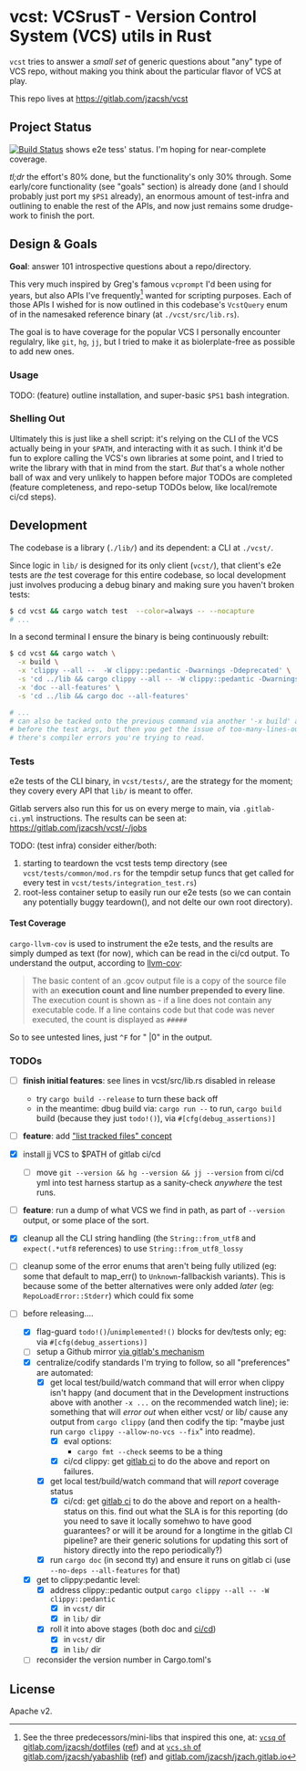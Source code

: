 # vcst: VCSrusT - Version Control System (VCS) utils in Rust

`vcst` tries to answer a _small set_ of generic questions about "any" type of
VCS repo, without making you think about the particular flavor of VCS at play.

This repo lives at <https://gitlab.com/jzacsh/vcst>

## Project Status

[![Build Status][gitlab_ci_badge]][gitlab_ci_dash] shows e2e tess' status. I'm
hoping for near-complete coverage.

_tl;dr_ the effort's 80% done, but the functionality's only 30% through. Some
early/core functionality (see "goals" section) is already done (and I should
probably just port my `$PS1` already), an enormous amount of test-infra and
outlining to enable the rest of the APIs, and now just remains some drudge-work
to finish the port.

## Design & Goals

**Goal**: answer 101 introspective questions about a repo/directory.

This very much inspired by Greg's famous `vcprompt` I'd been using for years,
but also APIs I've frequently[^freq] wanted for scripting purposes. Each of
those APIs I wished for is now outlined in this codebase's `VcstQuery` enum of
in the namesaked reference binary (at `./vcst/src/lib.rs`).

The goal is to have coverage for the popular VCS I personally encounter
regulalry, like `git`, `hg`, `jj`, but I tried to make it as biolerplate-free as
possible to add new ones.

### Usage

TODO: (feature) outline installation, and super-basic `$PS1` bash integration.

### Shelling Out

Ultimately this is just like a shell script: it's relying on the CLI of the VCS
actually being in your `$PATH`, and interacting with it as such. I think it'd be
fun to explore calling the VCS's own libraries at some point, and I tried to
write the library with that in mind from the start. _But_ that's a whole nother
ball of wax and very unlikely to happen before major TODOs are completed
(feature completeness, and repo-setup TODOs below, like local/remote ci/cd
steps).

## Development

The codebase is a library (`./lib/`) and its dependent: a CLI at `./vcst/`.

Since logic in `lib/` is designed for its only client (`vcst/`), that client's e2e
tests are _the_ test coverage for this entire codebase, so local development
just involves producing a debug binary and making sure you haven't broken tests:

```sh
$ cd vcst && cargo watch test  --color=always -- --nocapture
# ...
```

In a second terminal I ensure the binary is being continuously rebuilt:

```sh
$ cd vcst && cargo watch \
  -x build \
  -x 'clippy --all --  -W clippy::pedantic -Dwarnings -Ddeprecated' \
  -s 'cd ../lib && cargo clippy --all -- -W clippy::pedantic -Dwarnings -Ddeprecated' \
  -x 'doc --all-features' \
  -s 'cd ../lib && cargo doc --all-features'

# ...
# can also be tacked onto the previous command via another '-x build' arg at the
# before the test args, but then you get the issue of too-many-lines-output when
# there's compiler errors you're trying to read.
```

### Tests

e2e tests of the CLI binary, in `vcst/tests/`, are the strategy for the moment;
they covery every API that `lib/` is meant to offer.

Gitlab servers also run this for us on every merge to main, via `.gitlab-ci.yml`
instructions. The results can be seen at: <https://gitlab.com/jzacsh/vcst/-/jobs>

TODO: (test infra) consider either/both:

1. starting to teardown the vcst tests temp directory (see
   `vcst/tests/common/mod.rs` for the tempdir setup funcs that get called for
    every test in `vcst/tests/integration_test.rs`)
2. root-less container setup to easily run our e2e tests (so we can contain any
   potentially buggy teardown(), and not delte our own root directory).

#### Test Coverage

`cargo-llvm-cov` is used to instrument the e2e tests, and the results are simply
dumped as text (for now), which can be read in the ci/cd output. To understand
the output, according to [llvm-cov][manLlvmCovDesc]:

> The basic content of an .gcov output file is a copy of the source file with an
> **execution count and line number prepended to every line**. The execution
> count is shown as - if a line does not contain any executable code. If a line
> contains code but that code was never executed, the count is displayed as
> `#####`

So to see untested lines, just `^F` for " |0" in the output.

[manLlvmCovDesc]: https://manpages.debian.org/bookworm/llvm/llvm-cov.1.en.html#GCOV_COMMAND

### TODOs

- [ ] **finish initial features**: see lines in vcst/src/lib.rs disabled in release
  - try `cargo build --release` to turn these back off
  - in the meantime: dbug build via: `cargo run --` to run,  `cargo build`
  build (because they just `todo!()`), via `#[cfg(debug_assertions)]`
- [ ] **feature**: add ["list tracked files" concept][vcsListUsecase]
- [x] install jj VCS to $PATH of gitlab ci/cd

  - [ ] move `git --version && hg --version && jj --version` from ci/cd yml into
  test harness startup as a sanity-check _anywhere_ the test runs.

- [ ] **feature**: run a dump of what VCS we find in path, as part of `--version`
      output, or some place of the sort.
- [x] cleanup all the CLI string handling (the `String::from_utf8` and
      `expect(.*utf8` references) to use `String::from_utf8_lossy`
- [ ] cleanup some of the error enums that aren't being fully utilized (eg: some
  that default to map_err() to `Unknown`-fallbackish variants). This is because
  some of the better alternatives were only added _later_ (eg:
  `RepoLoadError::Stderr`) which could fix some
- [ ] before releasing....
  - [x] flag-guard `todo!()`/`unimplemented!()` blocks for dev/tests only; eg:
  via `#[cfg(debug_assertions)]`
  - [ ] setup a Github mirror [via gitlab's mechanism][gLabToGhubMirror]
  - [x] centralize/codify standards I'm trying to follow, so all "preferences"
  are automated:
    - [x] get local test/build/watch command that will error when clippy isn't
    happy (and document that in the Development instructions above with another
    `-x ...` on the recommended watch line); ie: something that will _error out_
    when either vcst/ or lib/ cause any output from `cargo clippy` (and then
    codify the tip: "maybe just run `cargo clippy --allow-no-vcs --fix`" into readme).
      - [x] eval options:
        - `cargo fmt --check` seems to be a thing
      - [x] ci/cd clippy: get [gitlab ci][rustGitlabCiTempl] to do the above and
      report on failures.
    - [x] get local test/build/watch command that will _report_ coverage status
      - [x] ci/cd: get [gitlab ci][rustGitlabCiTempl] to do the above and report
      on a health-status on this. find out what the SLA is for this reporting
      (do you need to save it locally somehwo to have good guarantees? or will
      it be around for a longtime in the gitlab CI pipeline? are their generic
      solutions for updating this sort of history directly into the repo
      periodically?)
    - [x] run `cargo doc` (in second tty) and ensure it runs on gitlab ci (use
    `--no-deps --all-features` for that)
  - [x] get to clippy:pedantic level:
    - [x] address clippy::pedantic output `cargo clippy --all -- -W
    clippy::pedantic`
      - [x] in `vcst/` dir
      - [x] in `lib/` dir
    - [x] roll it into above stages (both doc and [ci/cd][rustGitlabCiTempl])
      - [x] in `vcst/` dir
      - [x] in `lib/` dir
  - [ ] reconsider the version number in Cargo.toml's

[vcsListUsecase]: https://gitlab.com/jzacsh/dotfiles/-/blob/b166218af42ed43e640fd066a7ff9e0d34a7cea5/bin/lib/hacky-java-rename#L147
[gLabToGhubMirror]: https://docs.gitlab.com/ee/user/project/repository/mirror/push.html#set-up-a-push-mirror-from-gitlab-to-github
[rustGitlabCiTempl]: https://gitlab.com/rust-automation/rust-gitlab-ci/-/tree/master

[^freq]:
    See the three predecessors/mini-libs that inspired this one, at:
    [`vcsq` of gitlab.com/jzacsh/dotfiles][dotsVcsq] ([ref][dotsVcsq_ref]) and at
    [`vcs.sh` of gitlab.com/jzacsh/yabashlib][yblibVcs] ([ref][yblibVcs_ref]) and
    [gitlab.com/jzacsh/jzach.gitlab.io][wwwVcsts]

[yblibVcs]: https://gitlab.com/jzacsh/yabashlib/-/blob/main/src/vcs.sh
[yblibVcs_ref]: https://gitlab.com/jzacsh/yabashlib/-/blob/dd838fc3b32a66fe2ec95fb85a5e9aa67280fee9/src/vcs.sh
[dotsVcsq]: https://gitlab.com/jzacsh/dotfiles/-/blob/main/bin/lib/vcsq
[dotsVcsq_ref]: https://gitlab.com/jzacsh/dotfiles/-/blob/2543adf4a6d4fcf946d0fda2c70658f72739a250/bin/lib/vcsq
[wwwVcsts]: https://gitlab.com/jzacsh/jzacsh.gitlab.io/-/blob/fix-jj-usage-vcslib-refactoring/src/bin/vcslib.ts?ref_type=heads
[gitlab_ci_badge]: https://gitlab.com/jzacsh/vcst/badges/main/pipeline.svg
[gitlab_ci_dash]: https://gitlab.com/jzacsh/vcst/-/jobs

## License

Apache v2.
